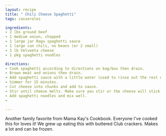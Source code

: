 ```yaml
---
layout: recipe
title: " Chili Cheese Spaghetti"
tags: casseroles

ingredients:
- 2 lbs ground beef
- 1 medium onion, chopped
- 1 large jar Ragu spaghetti sauce
- 1 large can chili, no beans (or 2 small)
- 1 lb Velveeta cheese
- 1 pkg spaghetti noodles

directions:
- Cook spaghetti according to directions on bag/box then drain.
- Brown meat and onions then drain.
- Add spaghetti sauce with a little water (used to rinse out the rest of the sauce in the bottle) and chili.
- Simmer for 15 minutes.
- Cut cheese into chunks and add to sauce.
- Stir until cheese melts. Make sure you stir or the cheese will stick.
- Add spaghetti noodles and mix well.
- 

---
```


Another family favorite from Mama Kay's Cookbook. Everyone I've cooked this for loves it! We grew up eating this with buttered Club crackers. Makes a lot and can be frozen.
